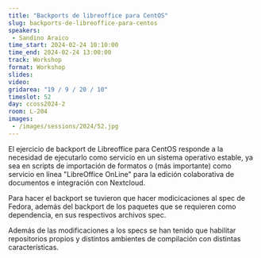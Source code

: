 ```yaml
---
title: "Backports de libreoffice para CentOS"
slug: backports-de-libreoffice-para-centos
speakers:
 - Sandino Araico
time_start: 2024-02-24 10:10:00
time_end: 2024-02-24 13:00:00
track: Workshop
format: Workshop
slides: 
video: 
gridarea: "19 / 9 / 20 / 10"
timeslot: 52
day: ccoss2024-2
room: L-204
images: 
 - /images/sessions/2024/52.jpg
---
```


El ejercicio de backport de Libreoffice para CentOS responde a la necesidad de ejecutarlo como servicio en un sistema operativo estable, ya sea en scripts de importación de formatos o (más importante) como servicio en línea "LibreOffice OnLine" para la edición colaborativa de documentos e integración con Nextcloud.
 
Para hacer el backport se tuvieron que hacer modicicaciones al spec de Fedora, además del backport de los paquetes que se requieren como dependencia, en sus respectivos archivos spec.
 
Además de las modificaciones a los specs se han tenido que habilitar repositorios propios y distintos ambientes de compilación con distintas características.